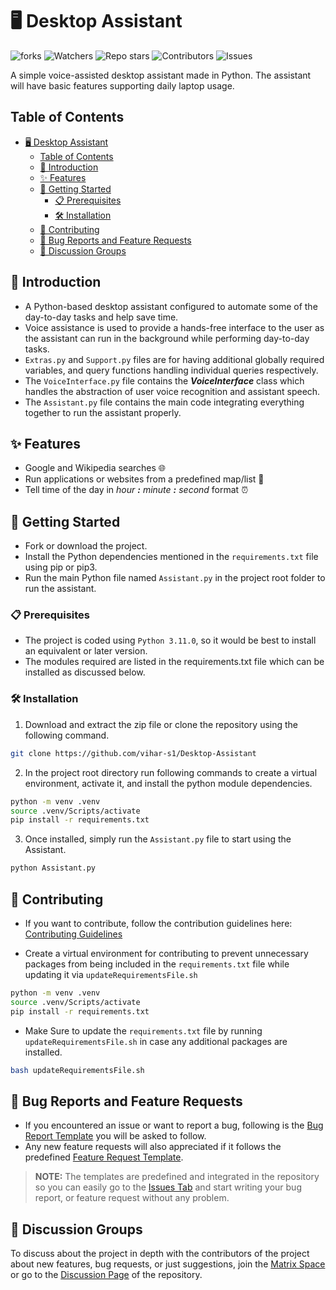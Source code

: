 # 🖥️ Desktop Assistant

![forks](https://img.shields.io/github/forks/vihar-s1/Desktop-Assistant?style=for-the-badge&color=dark-green)
![Watchers](https://img.shields.io/github/watchers/vihar-s1/Desktop-Assistant?style=for-the-badge&color=dark-green)
![Repo stars](https://img.shields.io/github/stars/vihar-s1/Desktop-Assistant?style=for-the-badge&color=dark-green)
![Contributors](https://img.shields.io/github/contributors/vihar-s1/Desktop-Assistant?style=for-the-badge&color=dark-green)
![Issues](https://img.shields.io/github/issues/vihar-s1/Desktop-Assistant?style=for-the-badge&color=dark-green)

<!-- ![Project Logo](logo.png) -->

A simple voice-assisted desktop assistant made in Python. The assistant will have basic features supporting daily laptop usage.

## Table of Contents

- [🖥️ Desktop Assistant](#️-desktop-assistant)
  - [Table of Contents](#table-of-contents)
  - [🚀 Introduction](#-introduction)
  - [✨ Features](#-features)
  - [🚀 Getting Started](#-getting-started)
    - [📋 Prerequisites](#-prerequisites)
    - [🛠️ Installation](#️-installation)
  - [🤝 Contributing](#-contributing)
  - [🐞 Bug Reports and Feature Requests](#-bug-reports-and-feature-requests)
  - [💬 Discussion Groups](#-discussion-groups)

## 🚀 Introduction

- A Python-based desktop assistant configured to automate some of the day-to-day tasks and help save time.
- Voice assistance is used to provide a hands-free interface to the user as the assistant can run in the background while performing day-to-day tasks.
- `Extras.py` and `Support.py` files are for having additional globally required variables, and query functions handling individual queries respectively.
- The `VoiceInterface.py` file contains the **_VoiceInterface_** class which handles the abstraction of user voice recognition and assistant speech.
- The `Assistant.py` file contains the main code integrating everything together to run the assistant properly.

## ✨ Features

- Google and Wikipedia searches 🌐
- Run applications or websites from a predefined map/list 🚀
- Tell time of the day in _hour **:** minute **:** second_ format ⏰

## 🚀 Getting Started

- Fork or download the project.
- Install the Python dependencies mentioned in the `requirements.txt` file using pip or pip3.
- Run the main Python file named `Assistant.py` in the project root folder to run the assistant.

### 📋 Prerequisites

- The project is coded using `Python 3.11.0`, so it would be best to install an equivalent or later version.
- The modules required are listed in the requirements.txt file which can be installed as discussed below.

### 🛠️ Installation

1. Download and extract the zip file or clone the repository using the following command.

```bash
git clone https://github.com/vihar-s1/Desktop-Assistant
```

2. In the project root directory run following commands to create a virtual environment, activate it, and install the python module dependencies.

```bash
python -m venv .venv
source .venv/Scripts/activate
pip install -r requirements.txt
```

3. Once installed, simply run the `Assistant.py` file to start using the Assistant.

```bash
python Assistant.py
```

## 🤝 Contributing

- If you want to contribute, follow the contribution guidelines here: [Contributing Guidelines](https://github.com/vihar-s1/Desktop-Assistant/blob/main/CONTRIBUTING.md)
  
- Create a virtual environment for contributing to prevent unnecessary packages from being included in the `requirements.txt` file while updating it via `updateRequirementsFile.sh`

```bash
python -m venv .venv
source .venv/Scripts/activate
pip install -r requirements.txt
```
  
- Make Sure to update the `requirements.txt` file by running `updateRequirementsFile.sh` in case any additional packages are installed.

```bash
bash updateRequirementsFile.sh
```

## 🐞 Bug Reports and Feature Requests

- If you encountered an issue or want to report a bug, following is the [Bug Report Template](https://github.com/vihar-s1/Desktop-Assistant/blob/main/.github/ISSUE_TEMPLATE/bug_report.md) you will be asked to follow.
- Any new feature requests will also appreciated if it follows the predefined [Feature Request Template](https://github.com/vihar-s1/Desktop-Assistant/blob/main/.github/ISSUE_TEMPLATE/feature_request.md).

> **NOTE:** The templates are predefined and integrated in the repository so you can easily go to the [Issues Tab](https://github.com/vihar-s1/Desktop-Assistant/issues) and start writing your bug report, or feature request without any problem.

## 💬 Discussion Groups

To discuss about the project in depth with the contributors of the project about new features, bug requests, or just suggestions, join the [Matrix Space](https://matrix.to/#/#desktop-assistant-github-project:matrix.org) or go to the [Discussion Page](https://github.com/vihar-s1/Desktop-Assistant/discussions) of the repository.
